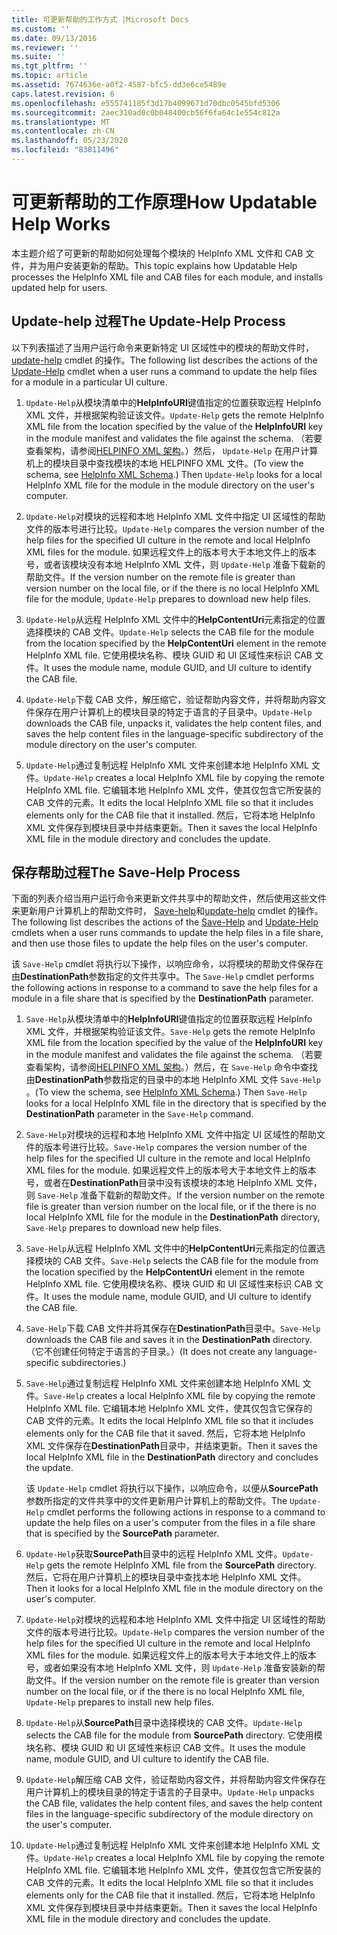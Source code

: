 ```yaml
---
title: 可更新帮助的工作方式 |Microsoft Docs
ms.custom: ''
ms.date: 09/13/2016
ms.reviewer: ''
ms.suite: ''
ms.tgt_pltfrm: ''
ms.topic: article
ms.assetid: 7674636e-a0f2-4587-bfc5-dd3e6ce5489e
caps.latest.revision: 6
ms.openlocfilehash: e555741185f3d17b4099671d70dbc0545bfd5306
ms.sourcegitcommit: 2aec310ad0c0b048400cb56f6fa64c1e554c812a
ms.translationtype: MT
ms.contentlocale: zh-CN
ms.lasthandoff: 05/23/2020
ms.locfileid: "83811496"
---
```

# <a name="how-updatable-help-works"></a><span data-ttu-id="efd30-102">可更新帮助的工作原理</span><span class="sxs-lookup"><span data-stu-id="efd30-102">How Updatable Help Works</span></span>

<span data-ttu-id="efd30-103">本主题介绍了可更新的帮助如何处理每个模块的 HelpInfo XML 文件和 CAB 文件，并为用户安装更新的帮助。</span><span class="sxs-lookup"><span data-stu-id="efd30-103">This topic explains how Updatable Help processes the HelpInfo XML file and CAB files for each module, and installs updated help for users.</span></span>

## <a name="the-update-help-process"></a><span data-ttu-id="efd30-104">Update-help 过程</span><span class="sxs-lookup"><span data-stu-id="efd30-104">The Update-Help Process</span></span>

<span data-ttu-id="efd30-105">以下列表描述了当用户运行命令来更新特定 UI 区域性中的模块的帮助文件时， [update-help](/powershell/module/Microsoft.PowerShell.Core/Update-Help) cmdlet 的操作。</span><span class="sxs-lookup"><span data-stu-id="efd30-105">The following list describes the actions of the [Update-Help](/powershell/module/Microsoft.PowerShell.Core/Update-Help) cmdlet when a user runs a command to update the help files for a module in a particular UI culture.</span></span>

1. <span data-ttu-id="efd30-106">`Update-Help`从模块清单中的**HelpInfoURI**键值指定的位置获取远程 HelpInfo XML 文件，并根据架构验证该文件。</span><span class="sxs-lookup"><span data-stu-id="efd30-106">`Update-Help` gets the remote HelpInfo XML file from the location specified by the value of the **HelpInfoURI** key in the module manifest and validates the file against the schema.</span></span> <span data-ttu-id="efd30-107">（若要查看架构，请参阅[HELPINFO XML 架构](./helpinfo-xml-schema.md)。）然后， `Update-Help` 在用户计算机上的模块目录中查找模块的本地 HELPINFO XML 文件。</span><span class="sxs-lookup"><span data-stu-id="efd30-107">(To view the schema, see [HelpInfo XML Schema](./helpinfo-xml-schema.md).) Then `Update-Help` looks for a local HelpInfo XML file for the module in the module directory on the user's computer.</span></span>

2. <span data-ttu-id="efd30-108">`Update-Help`对模块的远程和本地 HelpInfo XML 文件中指定 UI 区域性的帮助文件的版本号进行比较。</span><span class="sxs-lookup"><span data-stu-id="efd30-108">`Update-Help` compares the version number of the help files for the specified UI culture in the remote and local HelpInfo XML files for the module.</span></span> <span data-ttu-id="efd30-109">如果远程文件上的版本号大于本地文件上的版本号，或者该模块没有本地 HelpInfo XML 文件，则 `Update-Help` 准备下载新的帮助文件。</span><span class="sxs-lookup"><span data-stu-id="efd30-109">If the version number on the remote file is greater than version number on the local file, or if the there is no local HelpInfo XML file for the module, `Update-Help` prepares to download new help files.</span></span>

3. <span data-ttu-id="efd30-110">`Update-Help`从远程 HelpInfo XML 文件中的**HelpContentUri**元素指定的位置选择模块的 CAB 文件。</span><span class="sxs-lookup"><span data-stu-id="efd30-110">`Update-Help` selects the CAB file for the module from the location specified by the **HelpContentUri** element in the remote HelpInfo XML file.</span></span> <span data-ttu-id="efd30-111">它使用模块名称、模块 GUID 和 UI 区域性来标识 CAB 文件。</span><span class="sxs-lookup"><span data-stu-id="efd30-111">It uses the module name, module GUID, and UI culture to identify the CAB file.</span></span>

4. <span data-ttu-id="efd30-112">`Update-Help`下载 CAB 文件，解压缩它，验证帮助内容文件，并将帮助内容文件保存在用户计算机上的模块目录的特定于语言的子目录中。</span><span class="sxs-lookup"><span data-stu-id="efd30-112">`Update-Help` downloads the CAB file, unpacks it, validates the help content files, and saves the help content files in the language-specific subdirectory of the module directory on the user's computer.</span></span>

5. <span data-ttu-id="efd30-113">`Update-Help`通过复制远程 HelpInfo XML 文件来创建本地 HelpInfo XML 文件。</span><span class="sxs-lookup"><span data-stu-id="efd30-113">`Update-Help` creates a local HelpInfo XML file by copying the remote HelpInfo XML file.</span></span> <span data-ttu-id="efd30-114">它编辑本地 HelpInfo XML 文件，使其仅包含它所安装的 CAB 文件的元素。</span><span class="sxs-lookup"><span data-stu-id="efd30-114">It edits the local HelpInfo XML file so that it includes elements only for the CAB file that it installed.</span></span> <span data-ttu-id="efd30-115">然后，它将本地 HelpInfo XML 文件保存到模块目录中并结束更新。</span><span class="sxs-lookup"><span data-stu-id="efd30-115">Then it saves the local HelpInfo XML file in the module directory and concludes the update.</span></span>

## <a name="the-save-help-process"></a><span data-ttu-id="efd30-116">保存帮助过程</span><span class="sxs-lookup"><span data-stu-id="efd30-116">The Save-Help Process</span></span>

<span data-ttu-id="efd30-117">下面的列表介绍当用户运行命令来更新文件共享中的帮助文件，然后使用这些文件来更新用户计算机上的帮助文件时， [Save-help](/powershell/module/Microsoft.PowerShell.Core/Save-Help)和[update-help](/powershell/module/Microsoft.PowerShell.Core/Update-Help) cmdlet 的操作。</span><span class="sxs-lookup"><span data-stu-id="efd30-117">The following list describes the actions of the [Save-Help](/powershell/module/Microsoft.PowerShell.Core/Save-Help) and [Update-Help](/powershell/module/Microsoft.PowerShell.Core/Update-Help) cmdlets when a user runs commands to update the help files in a file share, and then use those files to update the help files on the user's computer.</span></span>

<span data-ttu-id="efd30-118">该 `Save-Help` cmdlet 将执行以下操作，以响应命令，以将模块的帮助文件保存在由**DestinationPath**参数指定的文件共享中。</span><span class="sxs-lookup"><span data-stu-id="efd30-118">The `Save-Help` cmdlet performs the following actions in response to a command to save the help files for a module in a file share that is specified by the **DestinationPath** parameter.</span></span>

1. <span data-ttu-id="efd30-119">`Save-Help`从模块清单中的**HelpInfoURI**键值指定的位置获取远程 HelpInfo XML 文件，并根据架构验证该文件。</span><span class="sxs-lookup"><span data-stu-id="efd30-119">`Save-Help` gets  the remote HelpInfo XML file from the location specified by the value of the **HelpInfoURI** key in the module manifest and validates the file against the schema.</span></span> <span data-ttu-id="efd30-120">（若要查看架构，请参阅[HELPINFO XML 架构](./helpinfo-xml-schema.md)。）然后，在 `Save-Help` 命令中查找由**DestinationPath**参数指定的目录中的本地 HelpInfo XML 文件 `Save-Help` 。</span><span class="sxs-lookup"><span data-stu-id="efd30-120">(To view the schema, see [HelpInfo XML Schema](./helpinfo-xml-schema.md).) Then `Save-Help` looks for a local HelpInfo XML file in the directory that is specified by the **DestinationPath** parameter in the `Save-Help` command.</span></span>

2. <span data-ttu-id="efd30-121">`Save-Help`对模块的远程和本地 HelpInfo XML 文件中指定 UI 区域性的帮助文件的版本号进行比较。</span><span class="sxs-lookup"><span data-stu-id="efd30-121">`Save-Help` compares the version number of the help files for the specified UI culture in the remote and local HelpInfo XML files for the module.</span></span> <span data-ttu-id="efd30-122">如果远程文件上的版本号大于本地文件上的版本号，或者在**DestinationPath**目录中没有该模块的本地 HelpInfo XML 文件，则 `Save-Help` 准备下载新的帮助文件。</span><span class="sxs-lookup"><span data-stu-id="efd30-122">If the version number on the remote file is greater than version number on the local file, or if the there is no local HelpInfo XML file for the module in the **DestinationPath** directory, `Save-Help` prepares to download new help files.</span></span>

3. <span data-ttu-id="efd30-123">`Save-Help`从远程 HelpInfo XML 文件中的**HelpContentUri**元素指定的位置选择模块的 CAB 文件。</span><span class="sxs-lookup"><span data-stu-id="efd30-123">`Save-Help` selects the CAB file for the module from the location specified by the **HelpContentUri** element in the remote HelpInfo XML file.</span></span> <span data-ttu-id="efd30-124">它使用模块名称、模块 GUID 和 UI 区域性来标识 CAB 文件。</span><span class="sxs-lookup"><span data-stu-id="efd30-124">It uses the module name, module GUID, and UI culture to identify the CAB file.</span></span>

4. <span data-ttu-id="efd30-125">`Save-Help`下载 CAB 文件并将其保存在**DestinationPath**目录中。</span><span class="sxs-lookup"><span data-stu-id="efd30-125">`Save-Help` downloads the CAB file and saves it in the **DestinationPath** directory.</span></span> <span data-ttu-id="efd30-126">（它不创建任何特定于语言的子目录。）</span><span class="sxs-lookup"><span data-stu-id="efd30-126">(It does not create any language-specific subdirectories.)</span></span>

5. <span data-ttu-id="efd30-127">`Save-Help`通过复制远程 HelpInfo XML 文件来创建本地 HelpInfo XML 文件。</span><span class="sxs-lookup"><span data-stu-id="efd30-127">`Save-Help` creates a local HelpInfo XML file by copying the remote HelpInfo XML file.</span></span> <span data-ttu-id="efd30-128">它编辑本地 HelpInfo XML 文件，使其仅包含它保存的 CAB 文件的元素。</span><span class="sxs-lookup"><span data-stu-id="efd30-128">It edits the local HelpInfo XML file so that it includes elements only for the CAB file that it saved.</span></span> <span data-ttu-id="efd30-129">然后，它将本地 HelpInfo XML 文件保存在**DestinationPath**目录中，并结束更新。</span><span class="sxs-lookup"><span data-stu-id="efd30-129">Then it saves the local HelpInfo XML file in the  **DestinationPath** directory and concludes the update.</span></span>

   <span data-ttu-id="efd30-130">该 `Update-Help` cmdlet 将执行以下操作，以响应命令，以便从**SourcePath**参数所指定的文件共享中的文件更新用户计算机上的帮助文件。</span><span class="sxs-lookup"><span data-stu-id="efd30-130">The `Update-Help` cmdlet performs the following actions in response to a command to update the help files on a user's computer from the files in a file share that is specified by the **SourcePath** parameter.</span></span>

1. <span data-ttu-id="efd30-131">`Update-Help`获取**SourcePath**目录中的远程 HelpInfo XML 文件。</span><span class="sxs-lookup"><span data-stu-id="efd30-131">`Update-Help` gets the remote HelpInfo XML file from the **SourcePath** directory.</span></span> <span data-ttu-id="efd30-132">然后，它将在用户计算机上的模块目录中查找本地 HelpInfo XML 文件。</span><span class="sxs-lookup"><span data-stu-id="efd30-132">Then it looks for a local HelpInfo XML file in the module directory on the user's computer.</span></span>

2. <span data-ttu-id="efd30-133">`Update-Help`对模块的远程和本地 HelpInfo XML 文件中指定 UI 区域性的帮助文件的版本号进行比较。</span><span class="sxs-lookup"><span data-stu-id="efd30-133">`Update-Help` compares the version number of the help files for the specified UI culture in the remote and local HelpInfo XML files for the module.</span></span> <span data-ttu-id="efd30-134">如果远程文件上的版本号大于本地文件上的版本号，或者如果没有本地 HelpInfo XML 文件，则 `Update-Help` 准备安装新的帮助文件。</span><span class="sxs-lookup"><span data-stu-id="efd30-134">If the version number on the remote file is greater than version number on the local file, or if the there is no local HelpInfo XML file, `Update-Help` prepares to install new help files.</span></span>

3. <span data-ttu-id="efd30-135">`Update-Help`从**SourcePath**目录中选择模块的 CAB 文件。</span><span class="sxs-lookup"><span data-stu-id="efd30-135">`Update-Help` selects the CAB file for the module from **SourcePath** directory.</span></span> <span data-ttu-id="efd30-136">它使用模块名称、模块 GUID 和 UI 区域性来标识 CAB 文件。</span><span class="sxs-lookup"><span data-stu-id="efd30-136">It uses the module name, module GUID, and UI culture to identify the CAB file.</span></span>

4. <span data-ttu-id="efd30-137">`Update-Help`解压缩 CAB 文件，验证帮助内容文件，并将帮助内容文件保存在用户计算机上的模块目录的特定于语言的子目录中。</span><span class="sxs-lookup"><span data-stu-id="efd30-137">`Update-Help` unpacks the CAB file, validates the help content files, and saves the help content files in the language-specific subdirectory of the module directory on the user's computer.</span></span>

5. <span data-ttu-id="efd30-138">`Update-Help`通过复制远程 HelpInfo XML 文件来创建本地 HelpInfo XML 文件。</span><span class="sxs-lookup"><span data-stu-id="efd30-138">`Update-Help` creates a local HelpInfo XML file by copying the remote HelpInfo XML file.</span></span> <span data-ttu-id="efd30-139">它编辑本地 HelpInfo XML 文件，使其仅包含它所安装的 CAB 文件的元素。</span><span class="sxs-lookup"><span data-stu-id="efd30-139">It edits the local HelpInfo XML file so that it includes elements only for the CAB file that it installed.</span></span> <span data-ttu-id="efd30-140">然后，它将本地 HelpInfo XML 文件保存到模块目录中并结束更新。</span><span class="sxs-lookup"><span data-stu-id="efd30-140">Then it saves the local HelpInfo XML file in the module directory and concludes the update.</span></span>
